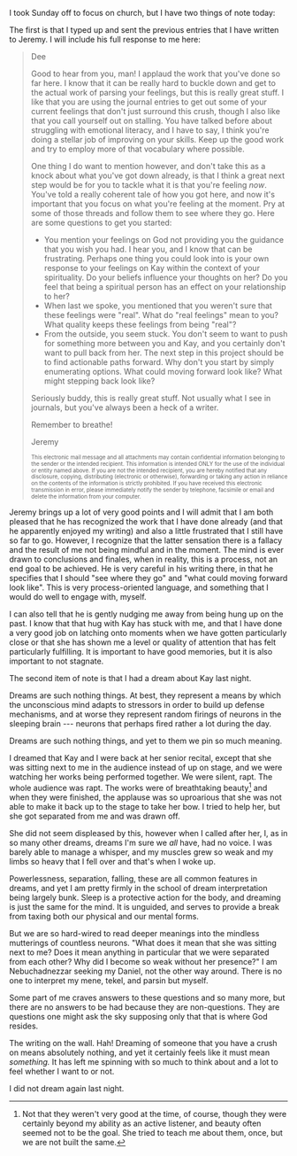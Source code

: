 ---
---

I took Sunday off to focus on church, but I have two things of note today:

The first is that I typed up and sent the previous entries that I have written to Jeremy. I will include his full response to me here:

> Dee
>
> Good to hear from you, man! I applaud the work that you've done so far here. I know that it can be really hard to buckle down and get to the actual work of parsing your feelings, but this is really great stuff. I like that you are using the journal entries to get out some of your current feelings that don't just surround this crush, though I also like that you call yourself out on stalling. You have talked before about struggling with emotional literacy, and I have to say, I think you're doing a stellar job of improving on your skills. Keep up the good work and try to employ more of that vocabulary where possible.
>
> One thing I do want to mention however, and don't take this as a knock about what you've got down already, is that I think a great next step would be for you to tackle what it is that you're feeling *now*. You've told a really coherent tale of how you got here, and now it's important that you focus on what you're feeling at the moment. Pry at some of those threads and follow them to see where they go. Here are some questions to get you started:
>
> * You mention your feelings on God not providing you the guidance that you wish you had. I hear you, and I know that can be frustrating. Perhaps one thing you could look into is your own response to your feelings on Kay within the context of your spirituality. Do your beliefs influence your thoughts on her? Do you feel that being a spiritual person has an effect on your relationship to her?
> * When last we spoke, you mentioned that you weren't sure that these feelings were "real". What do "real feelings" mean to you? What quality keeps these feelings from being "real"?
> * From the outside, you seem stuck. You don't seem to want to push for something more between you and Kay, and you certainly don't want to pull back from her. The next step in this project should be to find actionable paths forward. Why don't you start by simply enumerating options. What could moving forward look like? What might stepping back look like?
>
> Seriously buddy, this is really great stuff. Not usually what I see in journals, but you've always been a heck of a writer.
>
> Remember to breathe!
>
> Jeremy
>
> <p style="line-height: 1.2; font-size: 70%;">This electronic mail message and all attachments may contain confidential information belonging to the sender or the intended recipient.  This information is intended ONLY for the use of the individual or entity named above.  If you are not the intended recipient, you are hereby notified that any disclosure, copying, distributing (electronic or otherwise), forwarding or taking any action in reliance on the contents of the information is strictly prohibited. If you have received this electronic transmission in error, please immediately notify the sender by telephone, facsimile or email and delete the information from your computer.</p>

Jeremy brings up a lot of very good points and I will admit that I am both pleased that he has recognized the work that I have done already (and that he apparently enjoyed my writing) and also a little frustrated that I still have so far to go. However, I recognize that the latter sensation there is a fallacy and the result of me not being mindful and in the moment. The mind is ever drawn to conclusions and finales, when in reality, this is a process, not an end goal to be achieved. He is very careful in his writing there, in that he specifies that I should "see where they go" and "what could moving forward look like". This is very process-oriented language, and something that I would do well to engage with, myself.

I can also tell that he is gently nudging me away from being hung up on the past. I know that that hug with Kay has stuck with me, and that I have done a very good job on latching onto moments when we have gotten particularly close or that she has shown me a level or quality of attention that has felt particularly fulfilling. It is important to have good memories, but it is also important to not stagnate.

The second item of note is that I had a dream about Kay last night.

Dreams are such nothing things. At best, they represent a means by which the unconscious mind adapts to stressors in order to build up defense mechanisms, and at worse they represent random firings of neurons in the sleeping brain --- neurons that perhaps fired rather a lot during the day.

Dreams are such nothing things, and yet to them we pin so much meaning.

I dreamed that Kay and I were back at her senior recital, except that she was sitting next to me in the audience instead of up on stage, and we were watching her works being performed together. We were silent, rapt. The whole audience was rapt. The works were of breathtaking beauty[^works] and when they were finished, the applause was so uproarious that she was not able to make it back up to the stage to take her bow. I tried to help her, but she got separated from me and was drawn off.

She did not seem displeased by this, however when I called after her, I, as in so many other dreams, dreams I'm sure we *all* have, had no voice. I was barely able to manage a whisper, and my muscles grew so weak and my limbs so heavy that I fell over and that's when I woke up.

Powerlessness, separation, falling, these are all common features in dreams, and yet I am pretty firmly in the school of dream interpretation being largely bunk. Sleep is a protective action for the body, and dreaming is just the same for the mind. It is unguided, and serves to provide a break from taxing both our physical and our mental forms.

But we are so hard-wired to read deeper meanings into the mindless mutterings of countless neurons. "What does it mean that she was sitting next to me? Does it mean anything in particular that we were separated from each other? Why did I become so weak without her presence?" I am Nebuchadnezzar seeking my Daniel, not the other way around. There is no one to interpret my mene, tekel, and parsin but myself. 

Some part of me craves answers to these questions and so many more, but there are no answers to be had because they are non-questions. They are questions one might ask the sky supposing only that that is where God resides.

The writing on the wall. Hah! Dreaming of someone that you have a crush on means absolutely nothing, and yet it certainly feels like it must mean *something.* It has left me spinning with so much to think about and a lot to feel whether I want to or not.

I did not dream again last night.

[^works]: Not that they weren't very good at the time, of course, though they were certainly beyond my ability as an active listener, and beauty often seemed not to be the goal. She tried to teach me about them, once, but we are not built the same.
